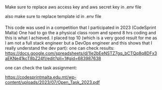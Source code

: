 Make sure to replace aws access key and aws secret key in .env file

also make sure to replace template id in .env file


####
This code was used in a competition that I participated in 2023 (CodeSprint Malta)
One had to go the a physical class room and spend 8 hrs coding and this is what I achieved.
I placed top 10 (which is a very good result for me as I am not a full stack engineer but a DevOps engineer and this shows that I really understand the dev part):
one can check results: https://docs.google.com/spreadsheets/d/1Ie2bEeNSTZ7gq_bCTQq8q8DFx3aEKNe41kcT8bZ24fI/edit?pli=1#gid=683987638

one can check the task assignment:

https://codesprintmalta.edu.mt/wp-content/uploads/2023/07/Open_Task_2023.pdf